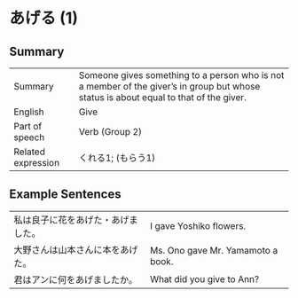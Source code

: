 # あげる (1)

## Summary

<table><tr>   <td>Summary</td>   <td>Someone gives something to a person who is not a member of the giver’s in group but whose status is about equal to that of the giver.</td></tr><tr>   <td>English</td>   <td>Give</td></tr><tr>   <td>Part of speech</td>   <td>Verb (Group 2)</td></tr><tr>   <td>Related expression</td>   <td>くれる1; (もらう1)</td></tr></table>

## Example Sentences

<table><tr>   <td>私は良子に花をあげた・あげました。</td>   <td>I gave Yoshiko flowers.</td></tr><tr>   <td>大野さんは山本さんに本をあげた。</td>   <td>Ms. Ono gave Mr. Yamamoto a book.</td></tr><tr>   <td>君はアンに何をあげましたか。</td>   <td>What did you give to Ann?</td></tr></table>

